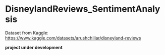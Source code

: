 # DisneylandReviews_SentimentAnalysis

Dataset from Kaggle: https://www.kaggle.com/datasets/arushchillar/disneyland-reviews

**project under development**
